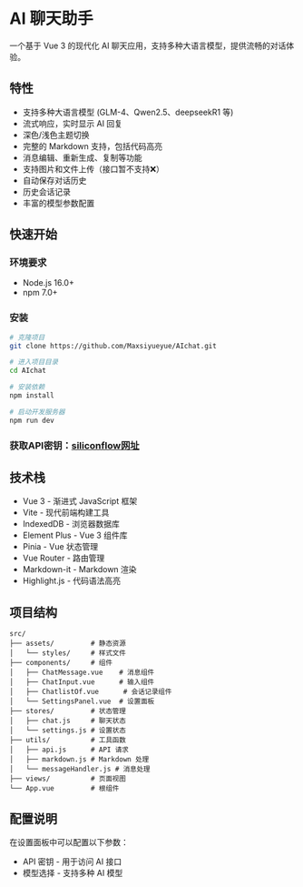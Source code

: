 # AI 聊天助手

一个基于 Vue 3 的现代化 AI 聊天应用，支持多种大语言模型，提供流畅的对话体验。

## 特性

- 支持多种大语言模型 (GLM-4、Qwen2.5、deepseekR1 等)
- 流式响应，实时显示 AI 回复
- 深色/浅色主题切换
- 完整的 Markdown 支持，包括代码高亮
- 消息编辑、重新生成、复制等功能
- 支持图片和文件上传（接口暂不支持❌）
- 自动保存对话历史
- 历史会话记录
- 丰富的模型参数配置

## 快速开始

### 环境要求

- Node.js 16.0+
- npm 7.0+

### 安装

```bash
# 克隆项目
git clone https://github.com/Maxsiyueyue/AIchat.git

# 进入项目目录
cd AIchat

# 安装依赖
npm install

# 启动开发服务器
npm run dev
```

### 获取API密钥：[siliconflow网址](https://siliconflow.cn/zh-cn/)

## 技术栈

- Vue 3 - 渐进式 JavaScript 框架
- Vite - 现代前端构建工具
- IndexedDB - 浏览器数据库
- Element Plus - Vue 3 组件库
- Pinia - Vue 状态管理
- Vue Router - 路由管理
- Markdown-it - Markdown 渲染
- Highlight.js - 代码语法高亮

## 项目结构

```
src/
├── assets/         # 静态资源
│   └── styles/     # 样式文件
├── components/     # 组件
│   ├── ChatMessage.vue    # 消息组件
│   ├── ChatInput.vue      # 输入组件
│   ├── ChatlistOf.vue      # 会话记录组件
│   └── SettingsPanel.vue  # 设置面板
├── stores/         # 状态管理
│   ├── chat.js     # 聊天状态
│   └── settings.js # 设置状态
├── utils/          # 工具函数
│   ├── api.js      # API 请求
│   ├── markdown.js # Markdown 处理
│   └── messageHandler.js # 消息处理
├── views/          # 页面视图
└── App.vue         # 根组件
```

## 配置说明

在设置面板中可以配置以下参数：

- API 密钥 - 用于访问 AI 接口
- 模型选择 - 支持多种 AI 模型
